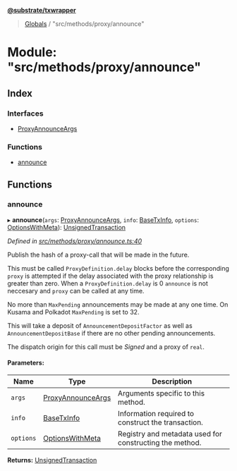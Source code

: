 **[@substrate/txwrapper](../README.md)**

> [Globals](../globals.md) / "src/methods/proxy/announce"

# Module: "src/methods/proxy/announce"

## Index

### Interfaces

* [ProxyAnnounceArgs](../interfaces/_src_methods_proxy_announce_.proxyannounceargs.md)

### Functions

* [announce](_src_methods_proxy_announce_.md#announce)

## Functions

### announce

▸ **announce**(`args`: [ProxyAnnounceArgs](../interfaces/_src_methods_proxy_announce_.proxyannounceargs.md), `info`: [BaseTxInfo](../interfaces/_src_util_types_.basetxinfo.md), `options`: [OptionsWithMeta](../interfaces/_src_util_types_.optionswithmeta.md)): [UnsignedTransaction](../interfaces/_src_util_types_.unsignedtransaction.md)

*Defined in [src/methods/proxy/announce.ts:40](https://github.com/paritytech/txwrapper/blob/47968f6/src/methods/proxy/announce.ts#L40)*

Publish the hash of a proxy-call that will be made in the future.

This must be called `ProxyDefinition.delay` blocks before the corresponding
`proxy` is attempted if the delay associated with the proxy relationship is
greater than zero. When a `ProxyDefinition.delay` is 0 `announce` is not neccesary
and `proxy` can be called at any time.

No more than `MaxPending` announcements may be made at any one time. On Kusama and Polkadot
`MaxPending` is set to 32.

This will take a deposit of `AnnouncementDepositFactor` as well as
`AnnouncementDepositBase` if there are no other pending announcements.

The dispatch origin for this call must be _Signed_ and a proxy of `real`.

#### Parameters:

Name | Type | Description |
------ | ------ | ------ |
`args` | [ProxyAnnounceArgs](../interfaces/_src_methods_proxy_announce_.proxyannounceargs.md) | Arguments specific to this method. |
`info` | [BaseTxInfo](../interfaces/_src_util_types_.basetxinfo.md) | Information required to construct the transaction. |
`options` | [OptionsWithMeta](../interfaces/_src_util_types_.optionswithmeta.md) | Registry and metadata used for constructing the method.  |

**Returns:** [UnsignedTransaction](../interfaces/_src_util_types_.unsignedtransaction.md)
